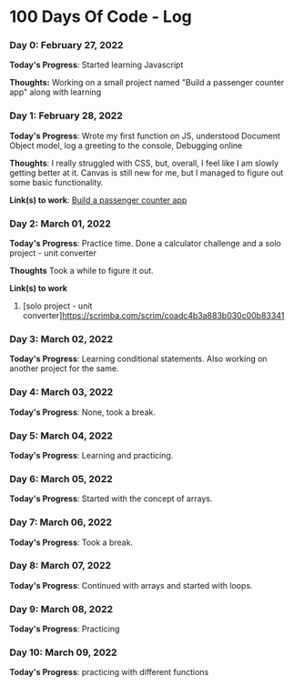 # 100 Days Of Code - Log

### Day 0: February 27, 2022 


**Today's Progress**: Started learning Javascript

**Thoughts:** Working on a small project named "Build a passenger counter app" along with learning



### Day 1: February 28, 2022 


**Today's Progress**: Wrote my first function on JS, understood Document Object model, log a greeting to the console, Debugging online

**Thoughts**: I really struggled with CSS, but, overall, I feel like I am slowly getting better at it. Canvas is still new for me, but I managed to figure out some basic functionality.

**Link(s) to work**: [Build a passenger counter app](https://github.com/yadavsairaj/100-days-of-code/tree/master/Javascript%20projects/Build%20a%20passenger%20counter%20app)


### Day 2: March 01, 2022

**Today's Progress**: Practice time. Done a calculator challenge and a solo project - unit converter

**Thoughts** Took a while to figure it out.

**Link(s) to work**
1. [solo project - unit converter]https://scrimba.com/scrim/coadc4b3a883b030c00b83341

### Day 3: March 02, 2022

**Today's Progress**: Learning conditional statements. Also working on another project for the same.

### Day 4: March 03, 2022

**Today's Progress**: None, took a break.

### Day 5: March 04, 2022

**Today's Progress**: Learning and practicing.

### Day 6: March 05, 2022

**Today's Progress**: Started with the concept of arrays.

### Day 7: March 06, 2022

**Today's Progress**: Took a break.

### Day 8: March 07, 2022

**Today's Progress**: Continued with arrays and started with loops.

### Day 9: March 08, 2022

**Today's Progress**: Practicing

### Day 10: March 09, 2022

**Today's Progress**: practicing with different functions







